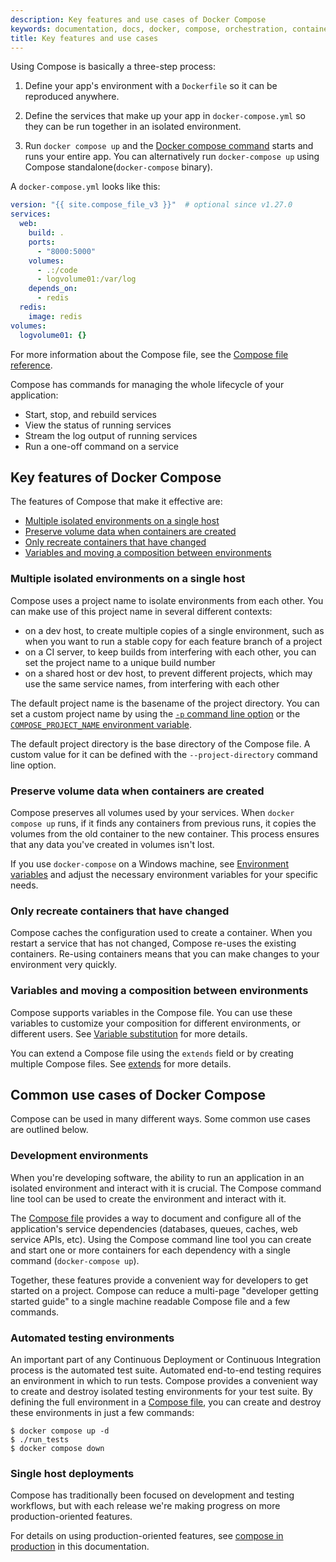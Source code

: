 ```yaml
---
description: Key features and use cases of Docker Compose
keywords: documentation, docs, docker, compose, orchestration, containers, uses, features
title: Key features and use cases
---
```


Using Compose is basically a three-step process:

1. Define your app's environment with a `Dockerfile` so it can be reproduced
anywhere.

2. Define the services that make up your app in `docker-compose.yml`
so they can be run together in an isolated environment.

3. Run `docker compose up` and the [Docker compose command](#compose-v2-and-the-new-docker-compose-command) starts and runs your entire app. You can alternatively run `docker-compose up` using Compose standalone(`docker-compose` binary).

A `docker-compose.yml` looks like this:

```yaml
version: "{{ site.compose_file_v3 }}"  # optional since v1.27.0
services:
  web:
    build: .
    ports:
      - "8000:5000"
    volumes:
      - .:/code
      - logvolume01:/var/log
    depends_on:
      - redis
  redis:
    image: redis
volumes:
  logvolume01: {}
```

For more information about the Compose file, see the
[Compose file reference](compose-file/index.md).

Compose has commands for managing the whole lifecycle of your application:

 * Start, stop, and rebuild services
 * View the status of running services
 * Stream the log output of running services
 * Run a one-off command on a service


## Key features of Docker Compose

The features of Compose that make it effective are:

* [Multiple isolated environments on a single host](#multiple-isolated-environments-on-a-single-host)
* [Preserve volume data when containers are created](#preserve-volume-data-when-containers-are-created)
* [Only recreate containers that have changed](#only-recreate-containers-that-have-changed)
* [Variables and moving a composition between environments](#variables-and-moving-a-composition-between-environments)

### Multiple isolated environments on a single host

Compose uses a project name to isolate environments from each other. You can make use of this project name in several different contexts:

* on a dev host, to create multiple copies of a single environment, such as when you want to run a stable copy for each feature branch of a project
* on a CI server, to keep builds from interfering with each other, you can set
  the project name to a unique build number
* on a shared host or dev host, to prevent different projects, which may use the
  same service names, from interfering with each other

The default project name is the basename of the project directory. You can set
a custom project name by using the
[`-p` command line option](reference/index.md) or the
[`COMPOSE_PROJECT_NAME` environment variable](reference/envvars.md#compose_project_name).

The default project directory is the base directory of the Compose file. A custom value
for it can be defined with the `--project-directory` command line option.


### Preserve volume data when containers are created

Compose preserves all volumes used by your services. When `docker compose up`
runs, if it finds any containers from previous runs, it copies the volumes from
the old container to the new container. This process ensures that any data
you've created in volumes isn't lost.

If you use `docker-compose` on a Windows machine, see
[Environment variables](reference/envvars.md) and adjust the necessary environment
variables for your specific needs.


### Only recreate containers that have changed

Compose caches the configuration used to create a container. When you
restart a service that has not changed, Compose re-uses the existing
containers. Re-using containers means that you can make changes to your
environment very quickly.


### Variables and moving a composition between environments

Compose supports variables in the Compose file. You can use these variables
to customize your composition for different environments, or different users.
See [Variable substitution](compose-file/compose-file-v3.md#variable-substitution) for more
details.

You can extend a Compose file using the `extends` field or by creating multiple
Compose files. See [extends](extends.md) for more details.

## Common use cases of Docker Compose

Compose can be used in many different ways. Some common use cases are outlined
below.

### Development environments

When you're developing software, the ability to run an application in an
isolated environment and interact with it is crucial. The Compose command
line tool can be used to create the environment and interact with it.

The [Compose file](compose-file/index.md) provides a way to document and configure
all of the application's service dependencies (databases, queues, caches,
web service APIs, etc). Using the Compose command line tool you can create
and start one or more containers for each dependency with a single command
(`docker-compose up`).

Together, these features provide a convenient way for developers to get
started on a project. Compose can reduce a multi-page "developer getting
started guide" to a single machine readable Compose file and a few commands.

### Automated testing environments

An important part of any Continuous Deployment or Continuous Integration process
is the automated test suite. Automated end-to-end testing requires an
environment in which to run tests. Compose provides a convenient way to create
and destroy isolated testing environments for your test suite. By defining the full environment in a [Compose file](compose-file/index.md), you can create and destroy these environments in just a few commands:

```console
$ docker compose up -d
$ ./run_tests
$ docker compose down
```

### Single host deployments

Compose has traditionally been focused on development and testing workflows,
but with each release we're making progress on more production-oriented features.

For details on using production-oriented features, see
[compose in production](production.md) in this documentation.